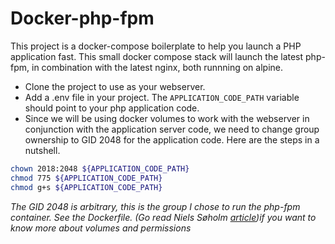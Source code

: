 # Docker-php-fpm

This project is a docker-compose boilerplate to help you launch a PHP application fast. This small docker compose stack will launch the latest php-fpm, in combination with the latest nginx, both runnning on alpine.

* Clone the project to use as your webserver.
* Add a .env file in your project. The `APPLICATION_CODE_PATH` variable should point to your php application code.
* Since we will be using docker volumes to work with the webserver in conjunction with the application server code, we need to change group ownership to GID 2048 for the application code. Here are the steps in a nutshell. 
```sh
chown 2018:2048 ${APPLICATION_CODE_PATH}
chmod 775 ${APPLICATION_CODE_PATH}
chmod g+s ${APPLICATION_CODE_PATH}
```

*The GID 2048 is arbitrary, this is the group I chose to run the php-fpm container. See the Dockerfile. (Go read Niels Søholm [article](https://medium.com/@nielssj/docker-volumes-and-file-system-permissions-772c1aee23ca))if you want to know more about volumes and permissions*

